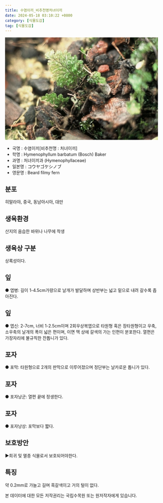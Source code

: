```yaml
---
title: 수염이끼_비추천명처녀이끼
date: 2024-05-18 03:10:22 +0800
category: [식물도감]
tag: [식물도감]
---
```




![수염이끼[비추천명 : 처녀이끼]](/assets/img/fileUpload/plants/basic/Hymenophyllaceae/Hymenophyllum/3025/1_th2.JPG)
- 국명 : 수염이끼[비추천명 : 처녀이끼]
- 학명 : Hymenophyllum barbatum (Bosch) Baker
- 과명 : 처녀이끼과 (Hymenophyllaceae)
- 일본명 : コウヤゴケシノブ
- 영문명 : Beard filmy fern


## 분포
히말라야, 중국, 동남아시아, 대만
## 생육환경
산지의 음습한 바위나 나무에 착생
## 생육상 구분
상록성이다.
## 잎
● 엽병: 길이 1-4.5cm가량으로 날개가 발달하며 상반부는 넓고 밑으로 내려 갈수록 좁아진다.
## 잎
● 엽신: 2-7cm, 너비 1-2.5cm이며 2회우상복엽으로 타원형 혹은 장타원형이고 우축, 소우축의 날개의 폭이 넓은 편이며, 이면 맥 상에 갈색의 가는 인편이 분포한다. 열편은 가장자리에 불규칙한 잔톱니가 있다.
## 포자
● 포막: 타원형으로 2개의 판막으로 이루어졌으며 정단부는 날카로운 톱니가 있다.
## 포자
● 포자낭군: 열편 끝에 정생한다.
## 포자
● 포자낭상: 포막보다 짧다.
## 보호방안
▶희귀 및 멸종 식물로서 보호되어야한다.
## 특징
약 0.2mm로 가늘고 길며 흑갈색이고 거의 털이 없다.






본 데이터에 대한 모든 저작권리는 국립수목원 또는 원저작자에게 있습니다.

